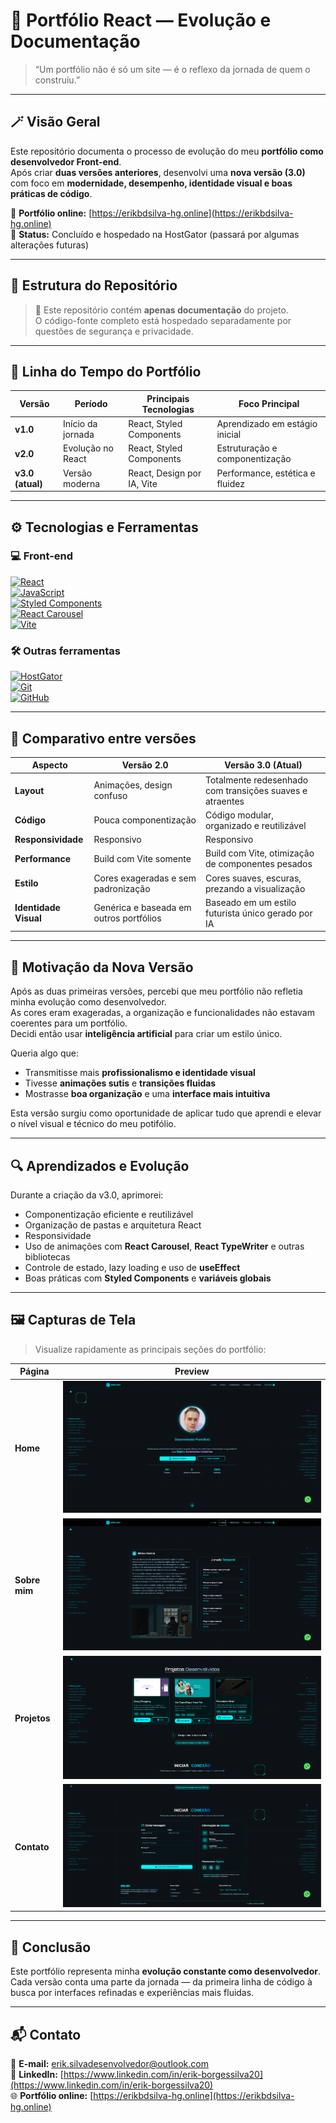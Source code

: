 # 💼 Portfólio React — Evolução e Documentação

> “Um portfólio não é só um site — é o reflexo da jornada de quem o construiu.”

---

## 🪄 Visão Geral

Este repositório documenta o processo de evolução do meu **portfólio como desenvolvedor Front-end**.  
Após criar **duas versões anteriores**, desenvolvi uma **nova versão (3.0)** com foco em **modernidade, desempenho, identidade visual e boas práticas de código**.

🔗 **Portfólio online:** [https://erikbdsilva-hg.online](https://erikbdsilva-hg.online)  
🧠 **Status:** Concluído e hospedado na HostGator (passará por algumas alterações futuras)

---

## 🧱 Estrutura do Repositório

> 📁 Este repositório contém **apenas documentação** do projeto.  
> O código-fonte completo está hospedado separadamente por questões de segurança e privacidade.

---

## 🧩 Linha do Tempo do Portfólio

| Versão           | Período           | Principais Tecnologias     | Foco Principal                  |
| ---------------- | ----------------- | -------------------------- | ------------------------------- |
| **v1.0**         | Início da jornada | React, Styled Components   | Aprendizado em estágio inicial  |
| **v2.0**         | Evolução no React | React, Styled Components   | Estruturação e componentização  |
| **v3.0 (atual)** | Versão moderna    | React, Design por IA, Vite | Performance, estética e fluidez |

---

## ⚙️ Tecnologias e Ferramentas

### 💻 Front-end

[![React](https://img.shields.io/badge/React-20232A?style=for-the-badge&logo=react&logoColor=61DAFB)](https://react.dev)  
[![JavaScript](https://img.shields.io/badge/JavaScript-F7DF1E?style=for-the-badge&logo=javascript&logoColor=000000)](https://developer.mozilla.org/docs/Web/JavaScript)  
[![Styled Components](https://img.shields.io/badge/Styled--Components-DB7093?style=for-the-badge&logo=styled-components&logoColor=white)](https://styled-components.com/)  
[![React Carousel](https://img.shields.io/badge/React--Carousel-61DAFB?style=for-the-badge&logo=react&logoColor=20232A)](https://www.npmjs.com/package/react-carousel)  
[![Vite](https://img.shields.io/badge/Vite-646CFF?style=for-the-badge&logo=vite&logoColor=FFD62E)](https://vitejs.dev/)

### 🛠️ Outras ferramentas

[![HostGator](https://img.shields.io/badge/HostGator-FF6C00?style=for-the-badge&logo=internet-explorer&logoColor=white)](https://www.hostgator.com/)  
[![Git](https://img.shields.io/badge/Git-F05032?style=for-the-badge&logo=git&logoColor=white)](https://git-scm.com/)  
[![GitHub](https://img.shields.io/badge/GitHub-181717?style=for-the-badge&logo=github&logoColor=white)](https://github.com/)

---

## 🧠 Comparativo entre versões

| Aspecto               | Versão 2.0                                | Versão 3.0 (Atual)                                       |
| --------------------- | ----------------------------------------- | -------------------------------------------------------- |
| **Layout**            | Animações, design confuso                 | Totalmente redesenhado com transições suaves e atraentes |
| **Código**            | Pouca componentização                     | Código modular, organizado e reutilizável                |
| **Responsividade**    | Responsivo                                | Responsivo                                               |
| **Performance**       | Build com Vite somente                    | Build com Vite, otimização de componentes pesados        |
| **Estilo**            | Cores exageradas e sem padronização       | Cores suaves, escuras, prezando a visualização           |
| **Identidade Visual** | Genérica e baseada em outros portfólios  | Baseado em um estilo futurista único gerado por IA       |

---

## 🧩 Motivação da Nova Versão

Após as duas primeiras versões, percebi que meu portfólio não refletia minha evolução como desenvolvedor.  
As cores eram exageradas, a organização e funcionalidades não estavam coerentes para um portfólio.  
Decidi então usar **inteligência artificial** para criar um estilo único.

Queria algo que:  

- Transmitisse mais **profissionalismo e identidade visual**  
- Tivesse **animações sutis** e **transições fluidas**  
- Mostrasse **boa organização** e uma **interface mais intuitiva**  

Esta versão surgiu como oportunidade de aplicar tudo que aprendi e elevar o nível visual e técnico do meu potifólio.

---

## 🔍 Aprendizados e Evolução

Durante a criação da v3.0, aprimorei:  

- Componentização eficiente e reutilizável  
- Organização de pastas e arquitetura React  
- Responsividade  
- Uso de animações com **React Carousel**, **React TypeWriter** e outras bibliotecas  
- Controle de estado, lazy loading e uso de **useEffect**  
- Boas práticas com **Styled Components** e **variáveis globais**  

---

## 🖼️ Capturas de Tela

> Visualize rapidamente as principais seções do portfólio:

| Página        | Preview                                      |
| ------------- | -------------------------------------------- |
| **Home**      | ![Home](./images/Home.png)                   |
| **Sobre mim** | ![Sobre](./images/Sobre.png)                 |
| **Projetos**  | ![Projetos](./images/Projetos.png)          |
| **Contato**   | ![Contato](./images/Contato.png)            |

---

## 🧾 Conclusão

Este portfólio representa minha **evolução constante como desenvolvedor**.  
Cada versão conta uma parte da jornada — da primeira linha de código à busca por interfaces refinadas e experiências mais fluidas.

---

## 📬 Contato

📧 **E-mail:** erik.silvadesenvolvedor@outlook.com  
💼 **LinkedIn:** [https://www.linkedin.com/in/erik-borgessilva20](https://www.linkedin.com/in/erik-borgessilva20)  
🌐 **Portfólio online:** [https://erikbdsilva-hg.online](https://erikbdsilva-hg.online)
